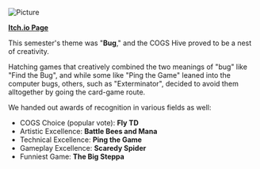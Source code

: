 <!--
	Title: 			Scarlet Game Jam Fall 2024
	Description:	Recounting how scarlet game jam went.
	Date:		    November 11, 2024
	Image:			assets/blog-page-articles/2024/assets/sgj-fall.png
	Authors: 		Nihal Pinto
	Tags:			SGJ, event, fall
-->

![Picture](assets/blog-page-articles/2024/assets/sgj-fall-photo.png)

**[Itch.io Page](https://itch.io/jam/scarlet-game-jam-fall-2024)**

This semester's theme was "**Bug**," and the COGS Hive proved to be a nest of creativity.

Hatching games that creatively combined the two meanings of "bug" like "Find the Bug", and while some like "Ping the Game" leaned into the computer bugs, others, such as "Exterminator", decided to avoid them alltogether by going the card-game route.

We handed out awards of recognition in various fields as well:

- COGS Choice (popular vote): **Fly TD**
- Artistic Excellence: **Battle Bees and Mana**
- Technical Excellence: **Ping the Game**
- Gameplay Excellence: **Scaredy Spider**
- Funniest Game: **The Big Steppa**
